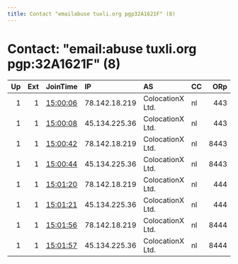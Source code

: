 ```yaml
---
title: Contact "emailabuse tuxli.org pgp32A1621F" (8)
---
```


# Contact: "email:abuse tuxli.org pgp:32A1621F" (8)

|   Up |   Ext | JoinTime                                                                                              | IP            | AS               | CC   |   ORp |   Dirp | OS    | Version   | Nickname   |   eFamMembers |
|-----:|------:|:------------------------------------------------------------------------------------------------------|:--------------|:-----------------|:-----|------:|-------:|:------|:----------|:-----------|--------------:|
|    1 |     1 | [15:00:06](https://nusenu.github.io/OrNetStats/w/relay/0C81B3E948FAF45E3C15963E91CCFC5654FC3CC7.html) | 78.142.18.219 | ColocationX Ltd. | nl   |   443 |      0 | Linux | 0.4.7.13  | bauruine   |            91 |
|    1 |     1 | [15:00:08](https://nusenu.github.io/OrNetStats/w/relay/00CC3A3D92C33E171BBDAEACC4601173BFA24150.html) | 45.134.225.36 | ColocationX Ltd. | nl   |   443 |      0 | Linux | 0.4.7.13  | bauruine   |            91 |
|    1 |     1 | [15:00:42](https://nusenu.github.io/OrNetStats/w/relay/45DE2B2BAD125A5904B38083D20EA2E07B228CC5.html) | 78.142.18.219 | ColocationX Ltd. | nl   |  8443 |      0 | Linux | 0.4.7.13  | bauruine   |            91 |
|    1 |     1 | [15:00:44](https://nusenu.github.io/OrNetStats/w/relay/50637D5AF4B640A54AC7B4AC5C6B9BB0DBC4CD11.html) | 45.134.225.36 | ColocationX Ltd. | nl   |  8443 |      0 | Linux | 0.4.7.13  | bauruine   |            91 |
|    1 |     1 | [15:01:20](https://nusenu.github.io/OrNetStats/w/relay/0145977CF1D2D4AAF98907BF81DAAD8480EFC3FD.html) | 78.142.18.219 | ColocationX Ltd. | nl   |   444 |      0 | Linux | 0.4.7.13  | bauruine   |            91 |
|    1 |     1 | [15:01:21](https://nusenu.github.io/OrNetStats/w/relay/B401E7B19BAA3807706A7F0282613F09443D7EED.html) | 45.134.225.36 | ColocationX Ltd. | nl   |   444 |      0 | Linux | 0.4.7.13  | bauruine   |            91 |
|    1 |     1 | [15:01:56](https://nusenu.github.io/OrNetStats/w/relay/12CD9B24FB7F981E800F86A37DEFA47B4AE572DC.html) | 78.142.18.219 | ColocationX Ltd. | nl   |  8444 |      0 | Linux | 0.4.7.13  | bauruine   |            91 |
|    1 |     1 | [15:01:57](https://nusenu.github.io/OrNetStats/w/relay/DDF392EEEFC438CD9EF133F7441204D1D2C64A4C.html) | 45.134.225.36 | ColocationX Ltd. | nl   |  8444 |      0 | Linux | 0.4.7.13  | bauruine   |            91 |

